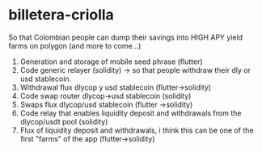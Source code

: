 # billetera-criolla
So that Colombian people can dump their savings into HIGH APY yield farms on polygon (and more to come...)

1. Generation and storage of mobile seed phrase (flutter)
2. Code generic relayer (solidity) -> so that people withdraw their dly or usd stablecoin.
3. Withdrawal flux dlycop y usd stablecoin (flutter->solidity)
4. Code swap router dlycop->usd stablecoin (solidity)
5. Swaps flux dlycop/usd stablecoin (flutter ->solidity)
6. Code relay that enables liquidity deposit and withdrawals from the dlycop/usdt pool (solidity)
7. Flux of liquidity deposit and withdrawals, i think this can be one of the first "farms" of the app (flutter->solidity)

